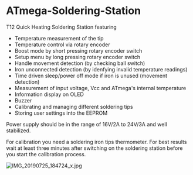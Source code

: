 # ATmega-Soldering-Station
T12 Quick Heating Soldering Station featuring
- Temperature measurement of the tip
- Temperature control via rotary encoder
- Boost mode by short pressing rotary encoder switch
- Setup menu by long pressing rotary encoder switch
- Handle movement detection (by checking ball switch)
- Iron unconnected detection (by idenfying invalid temperature readings)
- Time driven sleep/power off mode if iron is unused (movement detection)
- Measurement of input voltage, Vcc and ATmega's internal temperature
- Information display on OLED
- Buzzer
- Calibrating and managing different soldering tips
- Storing user settings into the EEPROM

Power supply should be in the range of 16V/2A to 24V/3A and well
stabilized.

For calibration you need a soldering iron tips thermometer. For best results
wait at least three minutes after switching on the soldering station before 
you start the calibration process.

![IMG_20190725_184724_x.jpg](https://image.easyeda.com/pullimage/iSYD3M8FjNd8ndt1cC7noTcUAdRtz9oFH6hKmoNl.jpeg)
